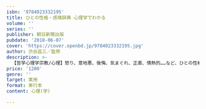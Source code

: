```yaml
---
isbn: '9784023332195'
title: ひとの性格・感情辞典 心理学でわかる
volume: ''
series: ''
publisher: 朝日新聞出版
pubdate: '2018-06-07'
cover: 'https://cover.openbd.jp/9784023332195.jpg'
author: 渋谷昌三／監修
description: >-
  【哲学心理学宗教/心理】怒り、意地悪、後悔、気まぐれ、正直、情熱的……など、ひとの性格・感情を心理学を知ることで読み解き、対人関係や日々の悩みをラクにする一冊。職場やプライベートでの、苦手なひとへの対処法や、発想の転換法などを紹介。
price: '1200'
genre: ''
target: 実用
format: 単行本
content: 心理(学)

---
```


